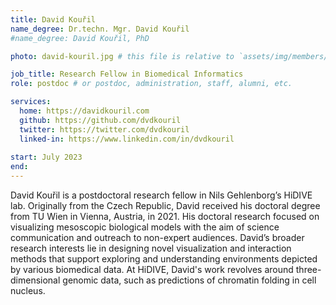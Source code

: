 ```yaml
---
title: David Kouřil
name_degree: Dr.techn. Mgr. David Kouřil
#name_degree: David Kouřil, PhD

photo: david-kouril.jpg # this file is relative to `assets/img/members/`

job_title: Research Fellow in Biomedical Informatics
role: postdoc # or postdoc, administration, staff, alumni, etc.

services:
  home: https://davidkouril.com
  github: https://github.com/dvdkouril
  twitter: https://twitter.com/dvdkouril
  linked-in: https://www.linkedin.com/in/dvdkouril
  
start: July 2023
end:
---
```

David Kouřil is a postdoctoral research fellow in Nils Gehlenborg’s HiDIVE lab. Originally from the Czech Republic, David received his doctoral degree from TU Wien in Vienna, Austria, in 2021. His doctoral research focused on visualizing mesoscopic biological models with the aim of science communication and outreach to non-expert audiences. David’s broader research interests lie in designing novel visualization and interaction methods that support exploring and understanding environments depicted by various biomedical data. At HiDIVE, David's work revolves around three-dimensional genomic data, such as predictions of chromatin folding in cell nucleus. 

